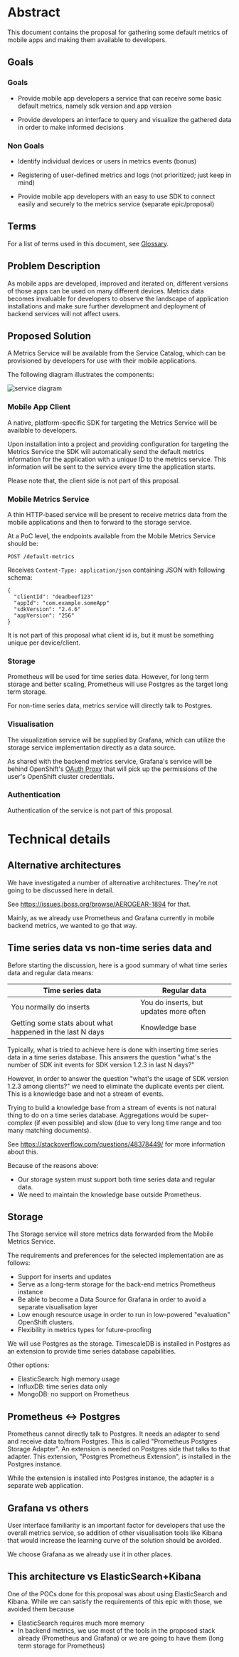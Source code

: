 # Abstract

This document contains the proposal for gathering some default metrics of mobile apps and making them available to developers.

## Goals

### Goals

- Provide mobile app developers a service that can receive some basic default metrics, namely sdk version and app version

- Provide developers an interface to query and visualize the gathered data in order to make informed decisions

### Non Goals

- Identify individual devices or users in metrics events (bonus)

- Registering of user-defined metrics and logs (not prioritized; just keep in mind)

- Provide mobile app developers with an easy to use SDK to connect easily and securely to the metrics service (separate epic/proposal)

## Terms

For a list of terms used in this document, see [Glossary](./glossary.md).

## Problem Description

As mobile apps are developed, improved and iterated on, different versions of those apps can be used on many different devices. 
Metrics data becomes invaluable for developers to observe the landscape of application installations and make sure further 
development and deployment of backend services will not affect users.

## Proposed Solution

A Metrics Service will be available from the Service Catalog, which can be provisioned by developers for use with their mobile applications.

The following diagram illustrates the components:

![service diagram](./default-mobile-metrics-system-landscape.png)

### Mobile App Client

A native, platform-specific SDK for targeting the Metrics Service will be available to developers.

Upon installation into a project and providing configuration for targeting the Metrics Service the SDK will automatically 
send the default metrics information for the application with a unique ID to the metrics service.
This information will be sent to the service every time the application starts.  

Please note that, the client side is not part of this proposal.

### Mobile Metrics Service

A thin HTTP-based service will be present to receive metrics data from the mobile applications and then to forward to the storage service.

At a PoC level, the endpoints available from the Mobile Metrics Service should be:

`POST /default-metrics`

Receives `Content-Type: application/json` containing JSON with following schema:
```
{
  "clientId": "deadbeef123"
  "appId": "com.example.someApp"
  "sdkVersion": "2.4.6"
  "appVersion": "256"
}
```

It is not part of this proposal what client id is, but it must be something unique per device/client.

### Storage

Prometheus will be used for time series data. However, for long term storage and better scaling, Prometheus will use Postgres as the target long term storage.

For non-time series data, metrics service will directly talk to Postgres.

### Visualisation

The visualization service will be supplied by Grafana, which can utilize the storage service implementation directly as a data source.

As shared with the backend metrics service, Grafana's service will be behind OpenShift's [OAuth Proxy](https://github.com/openshift/oauth-proxy) 
that will pick up the permissions of the user's OpenShift cluster credentials.

### Authentication

Authentication of the service is not part of this proposal.

# Technical details

## Alternative architectures

We have investigated a number of alternative architectures. They're not going to be discussed here in detail. 

See <https://issues.jboss.org/browse/AEROGEAR-1894> for that.

Mainly, as we already use Prometheus and Grafana currently in mobile backend metrics, we wanted to go that way. 

## Time series data vs non-time series data and 

Before starting the discussion, here is a good summary of what time series data and regular data means:

| Time series data                                          | Regular data                           |
|-----------------------------------------------------------|----------------------------------------|
| You normally do inserts                                   | You do inserts, but updates more often |
| Getting some stats about what happened in the last N days | Knowledge base                         |

Typically, what is tried to achieve here is done with inserting time series data in a time series database.
This answers the question "what's the number of SDK init events for SDK version 1.2.3 in last N days?"

However, in order to answer the question "what's the usage of SDK version 1.2.3 among clients?" we need to eliminate the duplicate events per client.
This is a knowledge base and not a stream of events.

Trying to build a knowledge base from a stream of events is not natural thing to do on a time series database. Aggregations would be super-complex 
(if even possible) and slow (due to very long time range and too many matching documents).

See <https://stackoverflow.com/questions/48378449/> for more information about this.

Because of the reasons above:
- Our storage system must support both time series data and regular data.
- We need to maintain the knowledge base outside Prometheus.


## Storage

The Storage service will store metrics data forwarded from the Mobile Metrics Service.

The requirements and preferences for the selected implementation are as follows:

- Support for inserts and updates
- Serve as a long-term storage for the back-end metrics Prometheus instance
- Be able to become a Data Source for Grafana in order to avoid a separate visualisation layer
- Low enough resource usage in order to run in low-powered "evaluation" OpenShift clusters.
- Flexibility in metrics types for future-proofing

We will use Postgres as the storage. TimescaleDB is installed in Postgres as an extension to provide time series database capabilities.

Other options:
- ElasticSearch: high memory usage
- InfluxDB: time series data only
- MongoDB: no support on Prometheus

## Prometheus <-> Postgres

Prometheus cannot directly talk to Postgres. It needs an adapter to send and receive data to/from Postgres. This is called "Prometheus Postgres Storage Adapter".
An extension is needed on Postgres side that talks to that adapter. This extension, "Postgres Prometheus Extension", is installed in the Postgres instance.

While the extension is installed into Postgres instance, the adapter is a separate web application.  

## Grafana vs others

User interface familiarity is an important factor for developers that use the overall metrics service, so addition of other visualisation 
tools like Kibana that would increase the learning curve of the solution should be avoided.

We choose Grafana as we already use it in other places.


## This architecture vs ElasticSearch+Kibana

One of the POCs done for this proposal was about using ElasticSearch and Kibana. While we can satisfy the requirements of this epic with those, we avoided them because
- ElasticSearch requires much more memory
- In backend metrics, we use most of the tools in the proposed stack already (Prometheus and Grafana) or we are going to have them (long term storage for Prometheus)